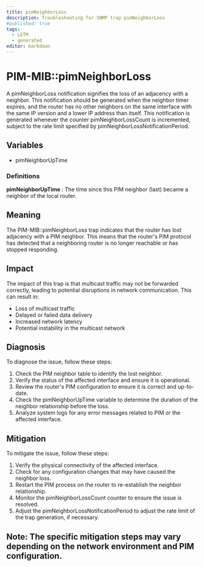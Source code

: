 ```yaml
---
title: pimNeighborLoss
description: Troubleshooting for SNMP trap pimNeighborLoss
#published: true
tags:
  - LGTM
  - generated
editor: markdown
---
```


# PIM-MIB::pimNeighborLoss 

A pimNeighborLoss notification signifies the loss of an
adjacency with a neighbor.  This notification should be
generated when the neighbor timer expires, and the router
has no other neighbors on the same interface with the same
IP version and a lower IP address than itself.
This notification is generated whenever the counter
pimNeighborLossCount is incremented, subject
to the rate limit specified by
pimNeighborLossNotificationPeriod. 


## Variables


  - pimNeighborUpTime 

### Definitions 


**pimNeighborUpTime** 
: The time since this PIM neighbor (last) became a neighbor
of the local router. 


## Meaning

The PIM-MIB::pimNeighborLoss trap indicates that the router has lost adjacency with a PIM neighbor. This means that the router's PIM protocol has detected that a neighboring router is no longer reachable or has stopped responding.

## Impact

The impact of this trap is that multicast traffic may not be forwarded correctly, leading to potential disruptions in network communication. This can result in:

* Loss of multicast traffic
* Delayed or failed data delivery
* Increased network latency
* Potential instability in the multicast network

## Diagnosis

To diagnose the issue, follow these steps:

1. Check the PIM neighbor table to identify the lost neighbor.
2. Verify the status of the affected interface and ensure it is operational.
3. Review the router's PIM configuration to ensure it is correct and up-to-date.
4. Check the pimNeighborUpTime variable to determine the duration of the neighbor relationship before the loss.
5. Analyze system logs for any error messages related to PIM or the affected interface.

## Mitigation

To mitigate the issue, follow these steps:

1. Verify the physical connectivity of the affected interface.
2. Check for any configuration changes that may have caused the neighbor loss.
3. Restart the PIM process on the router to re-establish the neighbor relationship.
4. Monitor the pimNeighborLossCount counter to ensure the issue is resolved.
5. Adjust the pimNeighborLossNotificationPeriod to adjust the rate limit of the trap generation, if necessary.

Note: The specific mitigation steps may vary depending on the network environment and PIM configuration.
---




